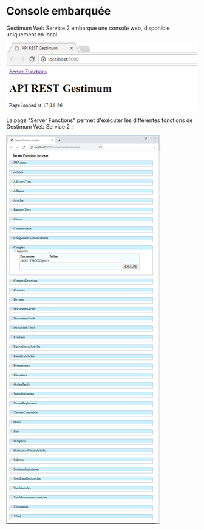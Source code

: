 # Console embarquée


Gestimum Web Service 2 
 embarque une console web, disponible uniquement en 
 local.





![](Console.png)





La page "Server Functions" permet d'exécuter les différentes 
 fonctions de Gestimum Web Service 2 
 :





![](Functions.png)



